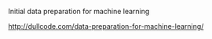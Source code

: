 Initial data preparation for machine learning

http://dullcode.com/data-preparation-for-machine-learning/